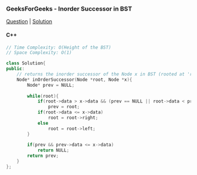 ### GeeksForGeeks - Inorder Successor in BST

[Question](https://practice.geeksforgeeks.org/problems/inorder-successor-in-bst/1/#)
| [Solution](https://practice.geeksforgeeks.org/viewSol.php?subId=263934613feefadd526b531cc03bc5a9&pid=700514&user=amanguptarkg6)

#### C++
```c++
// Time Complexity: O(Height of the BST)
// Space Complexity: O(1)

class Solution{
public:
    // returns the inorder successor of the Node x in BST (rooted at 'root')
    Node* inOrderSuccessor(Node *root, Node *x){
        Node* prev = NULL;
        
        while(root){
            if(root->data > x->data && (prev == NULL || root->data < prev->data))
                prev = root;
            if(root->data <= x->data)
                root = root->right;
            else
                root = root->left;
        }
        
        if(prev && prev->data <= x->data)
            return NULL;
        return prev;
    }
};
```